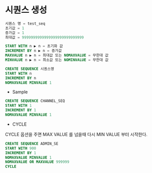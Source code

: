 # 시퀀스 생성

```sql
시퀀스 명 = test_seq
초기값 = 1
증가값 = 1
최대값 = 9999999999999999999999999999

START WITH n ▶ n = 초기화 값
INCREMENT BY n ▶ n = 증가값
MAXVALUE n ▶ n = 최대값 또는 NOMAXVALUE = 무한대 값
MINVALUE n ▶ n = 최소값 또는 NOMINVALUE = 무한대 값

CREATE SEQUENCE 시퀀스명
START WITH n
INCREMENT BY n
NOMAXVALUE MINVALUE 1 
```

- Sample

```sql
CREATE SEQUENCE CHANNEL_SEQ
START WITH 1
INCREMENT BY 1
NOMAXVALUE MINVALUE 1 
```

- CYCLE

CYCLE 옵션을 주면 MAX VALUE 를 넘을때 다시 MIN VALUE 부터 시작한다.

```sql
CREATE SEQUENCE ADMIN_SE
START WITH 900
INCREMENT BY 1
NOMAXVALUE MINVALUE 1
NOMAXVALUE OR MAXVALUE 999999
CYCLE
```
